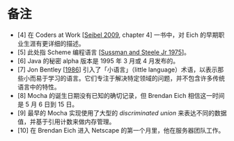 # 备注

* <a id="4">[4]</a> 在 Coders at Work [[Seibel 2009](./references.md#codersatwork), chapter 4] 一书中，对 Eich 的早期职业生涯有更详细的描述。
* <a id="5">[5]</a> 此处指 Scheme 编程语言 [[Sussman and Steele Jr 1975](./references.md#Sussman75scheme:an)]。
* <a id="6">[6]</a> Java 的秘密 alpha 版本是 1995 年 3 月或 4 月发布的。
* <a id="7">[7]</a> Jon Bentley [[1986](./references.md#littlelangs)] 引入了「小语言」（little language）术语，以表示那些小而易于学习的语言。它们专注于解决特定领域的问题，并不包含许多传统语言中的特性。
* <a id="8">[8]</a> Mocha 的诞生日期没有已知的确切记录，但 Brendan Eich 相信这一时间是 5 月 6 日到 15 日。
* <a id="9">[9]</a> 最早的 Mocha 实现使用了大型的 *discriminated union* 来表达不同的数据值，并基于引用计数来做内存管理。
* <a id="10">[10]</a> 在 Brendan Eich 进入 Netscape 的第一个月里，他在服务器团队工作。
